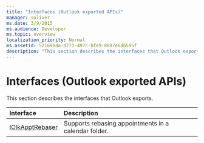 ```yaml
---
title: "Interfaces (Outlook exported APIs)"
manager: soliver
ms.date: 3/9/2015
ms.audience: Developer
ms.topic: overview 
localization_priority: Normal
ms.assetid: 52169bda-d771-497c-bfe9-8697e6db595f
description: "This section describes the interfaces that Outlook exports."
---
```


# Interfaces (Outlook exported APIs)

This section describes the interfaces that Outlook exports.
  
|**Interface**|**Description**|
|:-----|:-----|
|[IOlkApptRebaser](iolkapptrebaser.md) <br/> |Supports rebasing appointments in a calendar folder.  <br/> |
   

